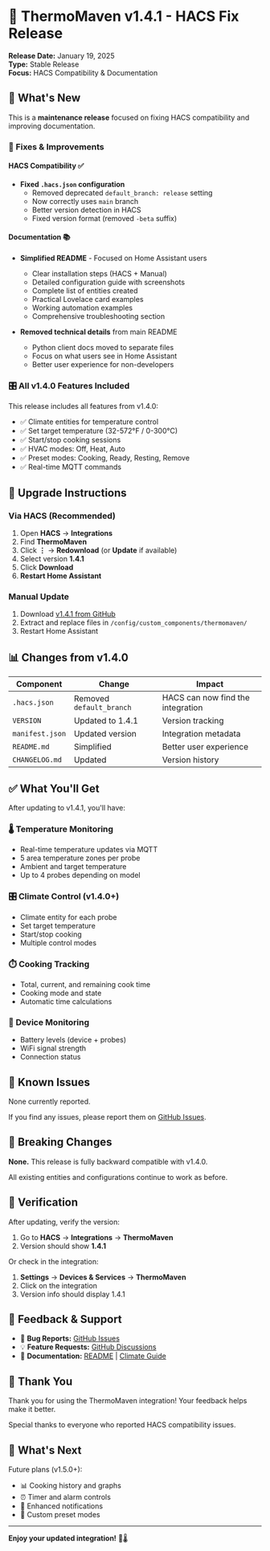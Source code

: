 # 🔧 ThermoMaven v1.4.1 - HACS Fix Release

**Release Date:** January 19, 2025  
**Type:** Stable Release  
**Focus:** HACS Compatibility & Documentation

## 🎯 What's New

This is a **maintenance release** focused on fixing HACS compatibility and improving documentation.

### 🔧 Fixes & Improvements

#### HACS Compatibility ✅
- **Fixed `.hacs.json` configuration**
  - Removed deprecated `default_branch: release` setting
  - Now correctly uses `main` branch
  - Better version detection in HACS
  - Fixed version format (removed `-beta` suffix)

#### Documentation 📚
- **Simplified README** - Focused on Home Assistant users
  - Clear installation steps (HACS + Manual)
  - Detailed configuration guide with screenshots
  - Complete list of entities created
  - Practical Lovelace card examples
  - Working automation examples
  - Comprehensive troubleshooting section
  
- **Removed technical details** from main README
  - Python client docs moved to separate files
  - Focus on what users see in Home Assistant
  - Better user experience for non-developers

### 🎛️ All v1.4.0 Features Included

This release includes all features from v1.4.0:
- ✅ Climate entities for temperature control
- ✅ Set target temperature (32-572°F / 0-300°C)
- ✅ Start/stop cooking sessions
- ✅ HVAC modes: Off, Heat, Auto
- ✅ Preset modes: Cooking, Ready, Resting, Remove
- ✅ Real-time MQTT commands

## 🔄 Upgrade Instructions

### Via HACS (Recommended)

1. Open **HACS** → **Integrations**
2. Find **ThermoMaven**
3. Click **⋮** → **Redownload** (or **Update** if available)
4. Select version **1.4.1**
5. Click **Download**
6. **Restart Home Assistant**

### Manual Update

1. Download [v1.4.1 from GitHub](https://github.com/djiesr/thermomaven-ha/releases/tag/v1.4.1)
2. Extract and replace files in `/config/custom_components/thermomaven/`
3. Restart Home Assistant

## 📊 Changes from v1.4.0

| Component | Change | Impact |
|-----------|--------|--------|
| `.hacs.json` | Removed `default_branch` | HACS can now find the integration |
| `VERSION` | Updated to 1.4.1 | Version tracking |
| `manifest.json` | Updated version | Integration metadata |
| `README.md` | Simplified | Better user experience |
| `CHANGELOG.md` | Updated | Version history |

## ✅ What You'll Get

After updating to v1.4.1, you'll have:

### 🌡️ Temperature Monitoring
- Real-time temperature updates via MQTT
- 5 area temperature zones per probe
- Ambient and target temperature
- Up to 4 probes depending on model

### 🎛️ Climate Control (v1.4.0+)
- Climate entity for each probe
- Set target temperature
- Start/stop cooking
- Multiple control modes

### ⏱️ Cooking Tracking
- Total, current, and remaining cook time
- Cooking mode and state
- Automatic time calculations

### 🔋 Device Monitoring
- Battery levels (device + probes)
- WiFi signal strength
- Connection status

## 🐛 Known Issues

None currently reported.

If you find any issues, please report them on [GitHub Issues](https://github.com/djiesr/thermomaven-ha/issues).

## 📝 Breaking Changes

**None.** This release is fully backward compatible with v1.4.0.

All existing entities and configurations continue to work as before.

## 🎯 Verification

After updating, verify the version:

1. Go to **HACS** → **Integrations** → **ThermoMaven**
2. Version should show **1.4.1**

Or check in the integration:
1. **Settings** → **Devices & Services** → **ThermoMaven**
2. Click on the integration
3. Version info should display 1.4.1

## 💬 Feedback & Support

- 🐛 **Bug Reports:** [GitHub Issues](https://github.com/djiesr/thermomaven-ha/issues)
- 💡 **Feature Requests:** [GitHub Discussions](https://github.com/djiesr/thermomaven-ha/discussions)
- 📖 **Documentation:** [README](README.md) | [Climate Guide](CLIMATE_CONTROL_GUIDE.md)

## 🙏 Thank You

Thank you for using the ThermoMaven integration! Your feedback helps make it better.

Special thanks to everyone who reported HACS compatibility issues.

## 🔮 What's Next

Future plans (v1.5.0+):
- 📊 Cooking history and graphs
- ⏰ Timer and alarm controls
- 📱 Enhanced notifications
- 🎨 Custom preset modes

---

**Enjoy your updated integration!** 🎉🌡️

